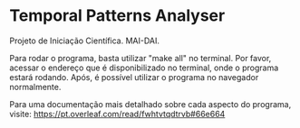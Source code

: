 # Temporal Patterns Analyser 
Projeto de Iniciação Científica. MAI-DAI.

Para rodar o programa, basta utilizar "make all" no terminal.
Por favor, acessar o endereço que é disponibilizado no terminal, onde o programa estará rodando.
Após, é possível utilizar o programa no navegador normalmente.

Para uma documentação mais detalhado sobre cada aspecto do programa, visite:
https://pt.overleaf.com/read/fwhtvtqdtrvb#66e664